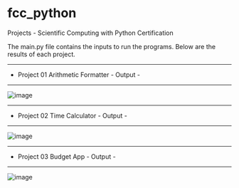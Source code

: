 # fcc_python
 Projects - Scientific Computing with Python Certification
 
 The main.py file contains the inputs to run the programs. Below are the results of each project.

--------------------------------------------
- Project 01 Arithmetic Formatter - Output -
--------------------------------------------

![image](https://user-images.githubusercontent.com/48412801/162032027-aacf538f-9b39-47fc-a324-4c9c64871a90.png)
 
---------------------------------------
- Project 02 Time Calculator - Output -
---------------------------------------
![image](https://user-images.githubusercontent.com/48412801/162032357-c2952f6c-e623-43ea-93e8-b51b189b882d.png)

----------------------------------
- Project 03 Budget App - Output -
----------------------------------
![image](https://user-images.githubusercontent.com/48412801/162033136-b21c510b-968d-430c-94b2-f45b09554c7f.png)
